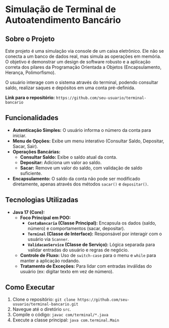 # Simulação de Terminal de Autoatendimento Bancário

## Sobre o Projeto

Este projeto é uma simulação via console de um caixa eletrônico. Ele não se conecta a um banco de dados real, mas simula as operações em memória. O objetivo é demonstrar um design de software robusto e a aplicação correta dos pilares da Programação Orientada a Objetos (Encapsulamento, Herança, Polimorfismo).

O usuário interage com o sistema através do terminal, podendo consultar saldo, realizar saques e depósitos em uma conta pré-definida.

**Link para o repositório:** `https://github.com/seu-usuario/terminal-bancario`

## Funcionalidades

* **Autenticação Simples:** O usuário informa o número da conta para iniciar.
* **Menu de Opções:** Exibe um menu interativo (Consultar Saldo, Depositar, Sacar, Sair).
* **Operações Bancárias:**
    * **Consultar Saldo:** Exibe o saldo atual da conta.
    * **Depositar:** Adiciona um valor ao saldo.
    * **Sacar:** Remove um valor do saldo, com validação de saldo suficiente.
* **Encapsulamento:** O saldo da conta não pode ser modificado diretamente, apenas através dos métodos `sacar()` e `depositar()`.

## Tecnologias Utilizadas

* **Java 17 (Core):**
    * **Foco Principal em POO:**
        * **`ContaBancaria` (Classe Principal):** Encapsula os dados (saldo, número) e comportamentos (sacar, depositar).
        * **`Terminal` (Classe de Interface):** Responsável por interagir com o usuário via `Scanner`.
        * **`ValidacaoService` (Classe de Serviço):** Lógica separada para validar entradas do usuário e regras de negócio.
    * **Controle de Fluxo:** Uso de `switch-case` para o menu e `while` para manter a aplicação rodando.
    * **Tratamento de Exceções:** Para lidar com entradas inválidas do usuário (ex: digitar texto em vez de número).

## Como Executar

1.  Clone o repositório: `git clone https://github.com/seu-usuario/terminal-bancario.git`
2.  Navegue até o diretório `src`.
3.  Compile o código: `javac com/terminal/*.java`
4.  Execute a classe principal: `java com.terminal.Main`
